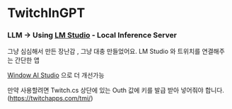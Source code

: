 # TwitchInGPT
### LLM -> Using [LM Studio](https://lmstudio.ai/) - Local Inference Server

그냥 심심해서 만든 장난감 , 그냥 대충 만들었어요.
LM Studio 와 트위치를 연결해주는 간단한 앱

[Window AI Studio](https://learn.microsoft.com/ko-kr/windows/ai/studio/) 으로 더 개선가능

만약 사용할려면 Twitch.cs 상단에 있는 Outh 값에 키를 발급 받아 넣어줘야 합니다.
(https://twitchapps.com/tmi/)

